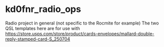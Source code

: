 # kd0fnr_radio_ops
Radio project in general (not specific to the Rocmite for example)
The two QSL templates here are for use with https://store.usps.com/store/product/cards-envelopes/mallard-double-reply-stamped-card-S_250704
